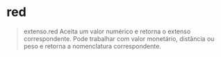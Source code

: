 # red

>extenso.red
Aceita um valor numérico e retorna o extenso correspondente. Pode trabalhar com valor monetário, distância ou peso e retorna a nomenclatura correspondente.

